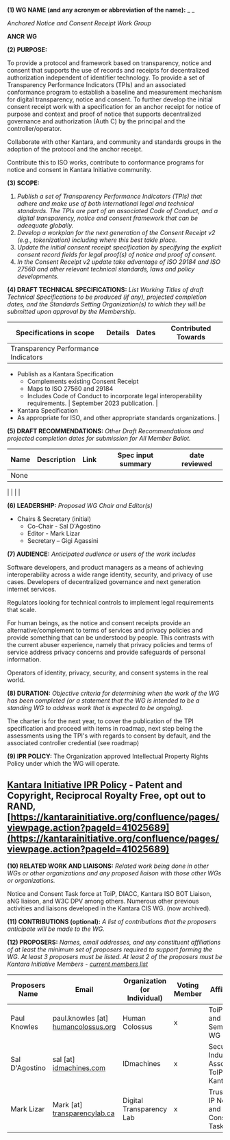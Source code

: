 **(1) WG NAME (and any acronym or abbreviation of the name):** _ _

_Anchored Notice and Consent Receipt Work Group_

**ANCR**   **WG**

**(2) PURPOSE:**

To provide a protocol and framework based on transparency, notice and consent that supports the use of records and receipts for decentralized authorization independent of identifier technology. To provide a set of Transparency Performance Indicators (TPIs) and an associated conformance program to establish a baseline and measurement mechanism for digital transparency, notice and consent. To further develop the initial consent receipt work with a specification for an anchor receipt for notice of purpose and context and proof of notice that supports decentralized governance and authorization (Auth C) by the principal and the controller/operator.

Collaborate with other Kantara, and community and standards groups in the adoption of the protocol and the anchor receipt.

Contribute this to ISO works, contribute to conformance programs for notice and consent in Kantara Initiative community.

**(3) SCOPE:**

1. _Publish a set of Transparency Performance Indicators (TPIs) that adhere and make use of both international legal and technical standards. The TPIs are part of an associated Code of Conduct, and a digital transparency, notice and consent framework that can be adeequate globally._
2. _Develop a workplan for the next generation of the Consent Receipt v2 (e.g., tokenization) including where this best takle place._
  1. _Update the initial consent receipt specification by specifying the explicit consent record fields for legal proof(s) of notice and proof of consent._
  2. _In the Consent Receipt v2 update take advantage of ISO 29184 and ISO 27560 and other relevant technical standards, laws and policy developments._

**(4) DRAFT TECHNICAL SPECIFICATIONS:** _List Working Titles of draft Technical Specifications to be produced_ _(if any), projected completion dates, and the Standards Setting Organization(s) to which they will be submitted upon approval by the Membership._

| Specifications in scope | **Details** | **Dates** | **Contributed Towards** |
| --- | --- | --- | --- |
| Transparency Performance Indicators |
- Publish as a Kantara Specification
  - Complements existing Consent Receipt
  - Maps to ISO 27560 and 29184
  - Includes Code of Conduct to incorporate legal interoperability requirements.
 | September 2023 publication. |
- Kantara Specification
- As appropriate for ISO, and other appropriate standards organizations.
 |

**(5) DRAFT RECOMMENDATIONS:** _Other Draft Recommendations and projected completion dates for_ _submission for All Member Ballot._

| **Name** | **Description** | **Link** | **Spec input summary** | **date reviewed** |
| --- | --- | --- | --- | --- |
| None |
 |
 |
 |
 |

**(6) LEADERSHIP:** _Proposed WG Chair and Editor(s)_

- Chairs & Secretary (initial)
  - Co-Chair - Sal D'Agostino
  - Editor - Mark Lizar
  - Secretary – Gigi Agassini

**(7) AUDIENCE:** _Anticipated audience or users of the work includes_

Software developers, and product managers as a means of achieving interoperability across a wide range identity, security, and privacy of use cases. Developers of decentralized governance and next generation internet services.

Regulators looking for technical controls to implement legal requirements that scale.

For human beings, as the notice and consent receipts provide an alternative/complement to terms of services and privacy policies and provide something that can be understood by people. This contrasts with the current abuser experience, namely that privacy policies and terms of service address privacy concerns and provide safeguards of personal information.

Operators of identity, privacy, security, and consent systems in the real world.

**(8) DURATION:** _Objective criteria for determining when the work of the WG has been completed (or a statement that the WG is intended to be a standing WG to address work that is expected to be ongoing)._

The charter is for the next year, to cover the publication of the TPI specification and proceed with items in roadmap, next step being the assessments using the TPI's with regards to consent by default, and the associated controller credential (see roadmap)

**(9) IPR POLICY:** The Organization approved Intellectual Property Rights Policy under which the WG will operate.

[Kantara Initiative IPR Policy](https://kantarainitiative.org/wp-content/uploads/2014/08/KantaraInitiativeIPRPolicies_V2.0.pdf) - Patent and Copyright, Reciprocal Royalty Free, opt out to RAND,
[https://kantarainitiative.org/confluence/pages/viewpage.action?pageId=41025689](https://kantarainitiative.org/confluence/pages/viewpage.action?pageId=41025689)
-------------
**(10) RELATED WORK AND LIAISONS:** _Related work being done in other WGs or other organizations and any proposed liaison with those other WGs or organizations._

Notice and Consent Task force at ToiP, DIACC, Kantara ISO BOT Liaison, aNG liaison, and W3C DPV among others. Numerous other previous activities and liaisons developed in the Kantara CIS WG. (now archived).

**(11) CONTRIBUTIONS (optional):** _A list of contributions that the proposers anticipate will be made to the WG._

**(12) PROPOSERS:** _Names, email addresses, and any constituent affiliations of at least the minimum set of proposers required to support forming the WG. At least 3 proposers must be listed. At least 2 of the proposers must be Kantara Initiative Members -_ [_current members list_](https://kantarainitiative.org/members/)

| **Proposers Name** | **Email** | **Organization (or Individual)** | **Voting Member** | **Affiliations** |
| --- | --- | --- | --- | --- |
| Paul Knowles | paul.knowles [at] [humancolossus.org](http://humancolossus.org/) | Human Colossus | x | ToiP-Inputs and Semantics WG |
| Sal D'Agostino | sal [at] [idmachines.com](http://idmachines.com/) | IDmachines | x | Security Industry Association, ToIP, IEEE, Kantara |
| Mark Lizar | Mark [at] [transparencylab.ca](http://openconsent.com/) | Digital Transparency Lab | x | Trust Over IP Notice and Consent Task Force |
